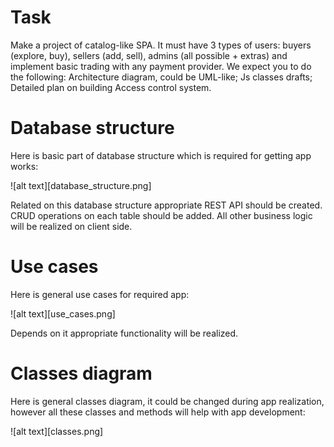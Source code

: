 # Task

Make a project of catalog-like SPA. It must have 3 types of users: buyers (explore, buy), sellers (add, sell), admins (all possible + extras) and implement basic trading with any payment provider.
We expect you to do the following:
Architecture diagram, could be UML-like;
Js classes drafts;
Detailed plan on building Access control system.

# Database structure

Here is basic part of database structure which is required for getting app works:

![alt text][database_structure.png]

Related on this database structure appropriate REST API should be created. CRUD operations on each table should be added.
All other business logic will be realized on client side.

# Use cases

Here is general use cases for required app:

![alt text][use_cases.png]

Depends on it appropriate functionality will be realized.

# Classes diagram

Here is general classes diagram, it could be changed during app realization, however all these classes and methods will help with app development:

![alt text][classes.png]
